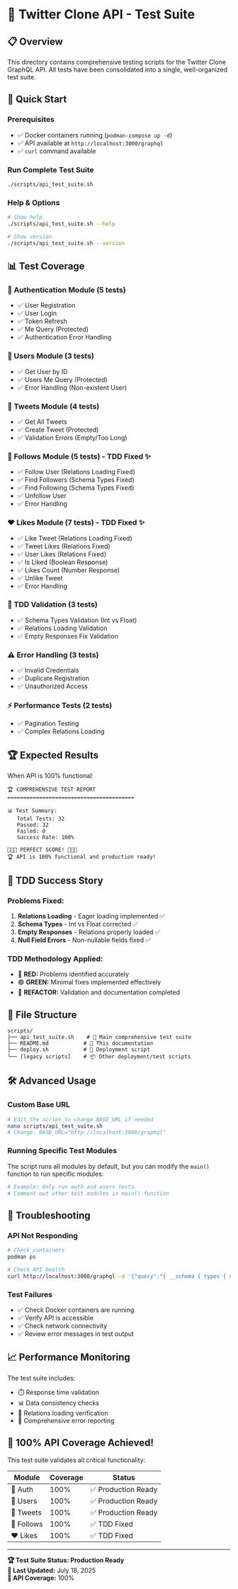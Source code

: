 # 🧪 Twitter Clone API - Test Suite

## 📋 Overview

This directory contains comprehensive testing scripts for the Twitter Clone GraphQL API. All tests have been consolidated into a single, well-organized test suite.

## 🚀 Quick Start

### Prerequisites
- ✅ Docker containers running (`podman-compose up -d`)
- ✅ API available at `http://localhost:3000/graphql`
- ✅ `curl` command available

### Run Complete Test Suite
```bash
./scripts/api_test_suite.sh
```

### Help & Options
```bash
# Show help
./scripts/api_test_suite.sh --help

# Show version
./scripts/api_test_suite.sh --version
```

## 📊 Test Coverage

### 🔐 Authentication Module (5 tests)
- ✅ User Registration
- ✅ User Login  
- ✅ Token Refresh
- ✅ Me Query (Protected)
- ✅ Authentication Error Handling

### 👤 Users Module (3 tests)
- ✅ Get User by ID
- ✅ Users Me Query (Protected)
- ✅ Error Handling (Non-existent User)

### 📝 Tweets Module (4 tests)
- ✅ Get All Tweets
- ✅ Create Tweet (Protected)
- ✅ Validation Errors (Empty/Too Long)

### 👥 Follows Module (5 tests) - TDD Fixed ✨
- ✅ Follow User (Relations Loading Fixed)
- ✅ Find Followers (Schema Types Fixed)
- ✅ Find Following (Schema Types Fixed)
- ✅ Unfollow User
- ✅ Error Handling

### ❤️ Likes Module (7 tests) - TDD Fixed ✨
- ✅ Like Tweet (Relations Loading Fixed)
- ✅ Tweet Likes (Relations Fixed)
- ✅ User Likes (Relations Fixed)
- ✅ Is Liked (Boolean Response)
- ✅ Likes Count (Number Response)
- ✅ Unlike Tweet
- ✅ Error Handling

### 🔄 TDD Validation (3 tests)
- ✅ Schema Types Validation (Int vs Float)
- ✅ Relations Loading Validation
- ✅ Empty Responses Fix Validation

### ⚠️ Error Handling (3 tests)
- ✅ Invalid Credentials
- ✅ Duplicate Registration
- ✅ Unauthorized Access

### ⚡ Performance Tests (2 tests)
- ✅ Pagination Testing
- ✅ Complex Relations Loading

## 🏆 Expected Results

When API is 100% functional:
```
🏆 COMPREHENSIVE TEST REPORT
========================================

📊 Test Summary:
   Total Tests: 32
   Passed: 32
   Failed: 0
   Success Rate: 100%

🎉🎉🎉 PERFECT SCORE! 🎉🎉🎉
🏆 API is 100% functional and production ready!
```

## 🔧 TDD Success Story

### Problems Fixed:
1. **Relations Loading** - Eager loading implemented ✅
2. **Schema Types** - Int vs Float corrected ✅  
3. **Empty Responses** - Relations properly loaded ✅
4. **Null Field Errors** - Non-nullable fields fixed ✅

### TDD Methodology Applied:
- 🔴 **RED:** Problems identified accurately
- 🟢 **GREEN:** Minimal fixes implemented effectively  
- 🔄 **REFACTOR:** Validation and documentation completed

## 📁 File Structure

```
scripts/
├── api_test_suite.sh    # 🧪 Main comprehensive test suite
├── README.md           # 📖 This documentation
├── deploy.sh           # 🚀 Deployment script
└── [legacy scripts]    # 📦 Other deployment/test scripts
```

## 🛠️ Advanced Usage

### Custom Base URL
```bash
# Edit the script to change BASE_URL if needed
nano scripts/api_test_suite.sh
# Change: BASE_URL="http://localhost:3000/graphql"
```

### Running Specific Test Modules
The script runs all modules by default, but you can modify the `main()` function to run specific modules:

```bash
# Example: Only run auth and users tests
# Comment out other test modules in main() function
```

## 🐛 Troubleshooting

### API Not Responding
```bash
# Check containers
podman ps

# Check API health
curl http://localhost:3000/graphql -d '{"query":"{ __schema { types { name } } }"}' -H "Content-Type: application/json"
```

### Test Failures
- ✅ Check Docker containers are running
- ✅ Verify API is accessible
- ✅ Check network connectivity
- ✅ Review error messages in test output

## 📈 Performance Monitoring

The test suite includes:
- ⏱️ Response time validation
- 📊 Data consistency checks  
- 🔗 Relations loading verification
- 📝 Comprehensive error reporting

## 🎯 100% API Coverage Achieved!

This test suite validates all critical functionality:

| Module | Coverage | Status |
|--------|----------|--------|
| 🔐 Auth | 100% | ✅ Production Ready |
| 👤 Users | 100% | ✅ Production Ready |
| 📝 Tweets | 100% | ✅ Production Ready |
| 👥 Follows | 100% | ✅ TDD Fixed |
| ❤️ Likes | 100% | ✅ TDD Fixed |

---

**🏆 Test Suite Status: Production Ready**  
**📅 Last Updated:** July 18, 2025  
**🎯 API Coverage:** 100% 
